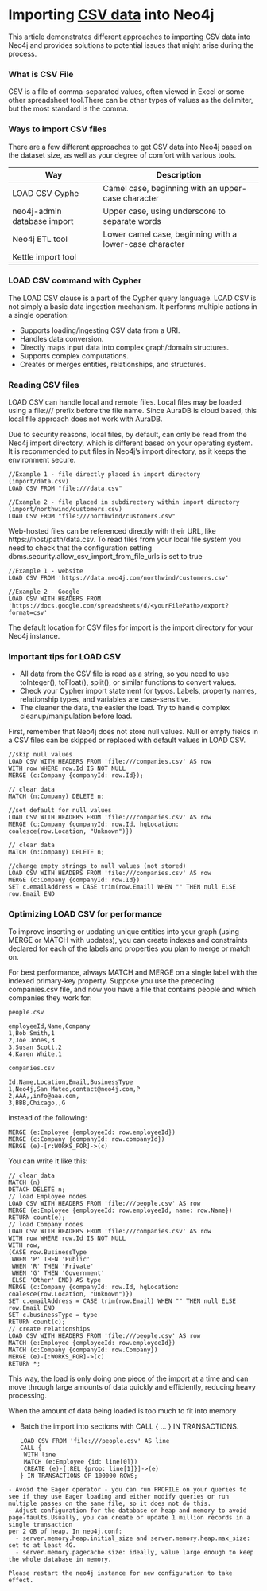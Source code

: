 # Importing [CSV data](https://neo4j.com/docs/getting-started/data-import/csv-import/) into Neo4j

This article demonstrates different approaches to importing CSV data into Neo4j and provides solutions to potential issues that might arise during the process.

### What is CSV File

CSV is a file of comma-separated values, often viewed in Excel or some other spreadsheet tool.There can be other types of values as the delimiter, 
but the most standard is the comma. 

### Ways to import CSV files

There are a few different approaches to get CSV data into Neo4j based on the dataset size, as well as your degree of comfort with various tools.

Way| Description |
--- |--- |
LOAD CSV Cyphe|Camel case, beginning with an upper-case character |:VehicleOwner rather than :vehicle_owner        
neo4j-admin database import |Upper case, using underscore to separate words |:OWNS_VEHICLE rather than :ownsVehicle        
Neo4j ETL tool |Lower camel case, beginning with a lower-case character|firstName rather than first_name
Kettle import tool| 


### LOAD CSV command with Cypher

The LOAD CSV clause is a part of the Cypher query language. LOAD CSV is not simply a basic data ingestion mechanism. It performs multiple actions 
in a single operation:
- Supports loading/ingesting CSV data from a URI.
- Handles data conversion.
- Directly maps input data into complex graph/domain structures.
- Supports complex computations.
- Creates or merges entities, relationships, and structures.

### Reading CSV files

LOAD CSV can handle local and remote files. Local files may be loaded using a file:/// prefix before the file name. Since AuraDB is cloud based, 
this local file approach does not work with AuraDB.

Due to security reasons, local files, by default, can only be read from the Neo4j import directory, which is different based on your operating system. 
It is recommended to put files in Neo4j’s import directory, as it keeps the environment secure. 
```
//Example 1 - file directly placed in import directory (import/data.csv)
LOAD CSV FROM "file:///data.csv"

//Example 2 - file placed in subdirectory within import directory (import/northwind/customers.csv)
LOAD CSV FROM "file:///northwind/customers.csv"
```

Web-hosted files can be referenced directly with their URL, like https://host/path/data.csv. To read files from your local file system you need to 
check that the configuration setting dbms.security.allow_csv_import_from_file_urls is set to true
```
//Example 1 - website
LOAD CSV FROM 'https://data.neo4j.com/northwind/customers.csv'

//Example 2 - Google
LOAD CSV WITH HEADERS FROM 'https://docs.google.com/spreadsheets/d/<yourFilePath>/export?format=csv'
```
The default location for CSV files for import is the import directory for your Neo4j instance.

### Important tips for LOAD CSV

- All data from the CSV file is read as a string, so you need to use toInteger(), toFloat(), split(), or similar functions to convert values.
- Check your Cypher import statement for typos. Labels, property names, relationship types, and variables are case-sensitive.
- The cleaner the data, the easier the load. Try to handle complex cleanup/manipulation before load.

First, remember that Neo4j does not store null values. Null or empty fields in a CSV files can be skipped or replaced with default values in LOAD CSV.
```
//skip null values
LOAD CSV WITH HEADERS FROM 'file:///companies.csv' AS row
WITH row WHERE row.Id IS NOT NULL
MERGE (c:Company {companyId: row.Id});

// clear data
MATCH (n:Company) DELETE n;

//set default for null values
LOAD CSV WITH HEADERS FROM 'file:///companies.csv' AS row
MERGE (c:Company {companyId: row.Id, hqLocation: coalesce(row.Location, "Unknown")})

// clear data
MATCH (n:Company) DELETE n;

//change empty strings to null values (not stored)
LOAD CSV WITH HEADERS FROM 'file:///companies.csv' AS row
MERGE (c:Company {companyId: row.Id})
SET c.emailAddress = CASE trim(row.Email) WHEN "" THEN null ELSE row.Email END
```

### Optimizing LOAD CSV for performance

To improve inserting or updating unique entities into your graph (using MERGE or MATCH with updates), you can create indexes and constraints declared for 
each of the labels and properties you plan to merge or match on.

For best performance, always MATCH and MERGE on a single label with the indexed primary-key property. 
Suppose you use the preceding companies.csv file, and now you have a file that contains people and which companies they work for:
```
people.csv

employeeId,Name,Company
1,Bob Smith,1
2,Joe Jones,3
3,Susan Scott,2
4,Karen White,1

companies.csv

Id,Name,Location,Email,BusinessType
1,Neo4j,San Mateo,contact@neo4j.com,P
2,AAA,,info@aaa.com,
3,BBB,Chicago,,G
```
instead of the following:
```
MERGE (e:Employee {employeeId: row.employeeId})
MERGE (c:Company {companyId: row.companyId})
MERGE (e)-[r:WORKS_FOR]->(c)
```
You can write it like this:

```
// clear data
MATCH (n)
DETACH DELETE n;
// load Employee nodes
LOAD CSV WITH HEADERS FROM 'file:///people.csv' AS row
MERGE (e:Employee {employeeId: row.employeeId, name: row.Name})
RETURN count(e);
// load Company nodes
LOAD CSV WITH HEADERS FROM 'file:///companies.csv' AS row
WITH row WHERE row.Id IS NOT NULL
WITH row,
(CASE row.BusinessType
 WHEN 'P' THEN 'Public'
 WHEN 'R' THEN 'Private'
 WHEN 'G' THEN 'Government'
 ELSE 'Other' END) AS type
MERGE (c:Company {companyId: row.Id, hqLocation: coalesce(row.Location, "Unknown")})
SET c.emailAddress = CASE trim(row.Email) WHEN "" THEN null ELSE row.Email END
SET c.businessType = type
RETURN count(c);
// create relationships
LOAD CSV WITH HEADERS FROM 'file:///people.csv' AS row
MATCH (e:Employee {employeeId: row.employeeId})
MATCH (c:Company {companyId: row.Company})
MERGE (e)-[:WORKS_FOR]->(c)
RETURN *;
```
This way, the load is only doing one piece of the import at a time and can move through large amounts of data quickly and efficiently, reducing heavy processing.

When the amount of data being loaded is too much to fit into memory
- Batch the import into sections with CALL { …​ } IN TRANSACTIONS.
  ```
  LOAD CSV FROM 'file:///people.csv' AS line
  CALL {
   WITH line
   MATCH (e:Employee {id: line[0]})
   CREATE (e)-[:REL {prop: line[1]}]->(e)
  } IN TRANSACTIONS OF 100000 ROWS;
```
- Avoid the Eager operator - you can run PROFILE on your queries to see if they use Eager loading and either modify queries or run
multiple passes on the same file, so it does not do this.
- Adjust configuration for the database on heap and memory to avoid page-faults.Usually, you can create or update 1 million records in a single transaction
per 2 GB of heap. In neo4j.conf:
  - server.memory.heap.initial_size and server.memory.heap.max_size: set to at least 4G.
  - server.memory.pagecache.size: ideally, value large enough to keep the whole database in memory.

Please restart the neo4j instance for new configuration to take effect.

